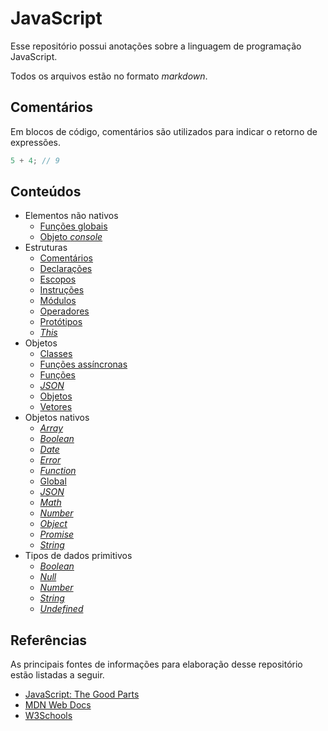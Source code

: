 # JavaScript

Esse repositório possui anotações sobre a linguagem de programação JavaScript.

Todos os arquivos estão no formato _markdown_.

## Comentários

Em blocos de código, comentários são utilizados para indicar o retorno de expressões.

```javascript
5 + 4; // 9
```

## Conteúdos

- Elementos não nativos
  - [Funções globais](elementos-nao-nativos/funcoes-globais.md)
  - [Objeto _console_](elementos-nao-nativos/objeto-console.md)
- Estruturas
  - [Comentários](estruturas/comentarios.md)
  - [Declarações](estruturas/declaracoes.md)
  - [Escopos](estruturas/escopos.md)
  - [Instruções](estruturas/instrucoes.md)
  - [Módulos](estruturas/modulos.md)
  - [Operadores](estruturas/operadores.md)
  - [Protótipos](estruturas/prototipos.md)
  - [_This_](estruturas/this.md)
- Objetos
  - [Classes](objetos/classes.md)
  - [Funções assíncronas](objetos/funcoes-assincronas.md)
  - [Funções](objetos/funcoes.md)
  - [_JSON_](objetos/json.md)
  - [Objetos](objetos/objetos.md)
  - [Vetores](objetos/vetores.md)
- Objetos nativos
  - [_Array_](objetos-nativos/array.md)
  - [_Boolean_](objetos-nativos/boolean.md)
  - [_Date_](objetos-nativos/date.md)
  - [_Error_](objetos-nativos/error.md)
  - [_Function_](objetos-nativos/function.md)
  - [Global](objetos-nativos/global.md)
  - [_JSON_](objetos-nativos/json.md)
  - [_Math_](objetos-nativos/math.md)
  - [_Number_](objetos-nativos/number.md)
  - [_Object_](objetos-nativos/object.md)
  - [_Promise_](objetos-nativos/promise.md)
  - [_String_](objetos-nativos/string.md)
- Tipos de dados primitivos
  - [_Boolean_](tipos-de-dados-primitivos/boolean.md)
  - [_Null_](tipos-de-dados-primitivos/null.md)
  - [_Number_](tipos-de-dados-primitivos/number.md)
  - [_String_](tipos-de-dados-primitivos/string.md)
  - [_Undefined_](tipos-de-dados-primitivos/undefined.md)

## Referências

As principais fontes de informações para elaboração desse repositório estão listadas a seguir.

- [JavaScript: The Good Parts](https://www.oreilly.com/library/view/javascript-the-good/9780596517748/)
- [MDN Web Docs](https://developer.mozilla.org/pt-BR/docs/Web/JavaScript)
- [W3Schools](https://www.w3schools.com/jsref/default.asp)